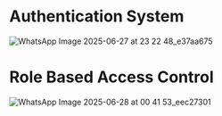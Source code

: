 # Authentication System 
![WhatsApp Image 2025-06-27 at 23 22 48_e37aa675](https://github.com/user-attachments/assets/8ab18c3c-463c-4bd0-8428-b29149d26d1c)

# Role Based Access Control
![WhatsApp Image 2025-06-28 at 00 41 53_eec27301](https://github.com/user-attachments/assets/7b52ad9c-7a86-4cee-affd-330e1b672e97)
